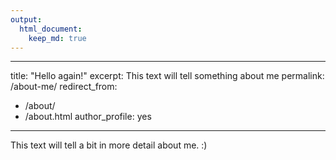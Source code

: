```yaml
---
output: 
  html_document:
    keep_md: true
---
```


---
title: "Hello again!"
excerpt: This text will tell something about me
permalink: /about-me/
redirect_from:
- /about/
- /about.html
author_profile: yes
---

This text will tell a bit in more detail about me. :)


